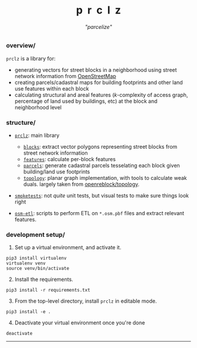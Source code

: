 <h1 align="center">p&nbsp;&nbsp;r&nbsp;&nbsp;c&nbsp;&nbsp;l&nbsp;&nbsp;z</h1>
<h6 align="center"> "<i>parcelize</i>" </h6>

### overview/
`prclz` is a library for:
- generating vectors for street blocks in a neighborhood using street network information from [OpenStreetMap](https://www.openstreetmap.org/)
- creating parcels/cadastral maps for building footprints and other land use features within each block 
- calculating structural and areal features (_k_-complexity of access graph, percentage of land used by buildings, etc) at the block and neighborhood level


### structure/
- [`prclz`](/prclz): main library
    - [`blocks`](/prclz/blocks): extract vector polygons representing street blocks from street network information
    - [`features`](/prclz/features): calculate per-block features
    - [`parcels`](/prclz/parcels): generate cadastral parcels tesselating each block given building/land use footprints
    - [`topology`](/prclz/topology): planar graph implementation, with tools to calculate weak duals. largely taken from [openreblock/topology](https://github.com/open-reblock/topology).

- [`smoketests`](/smoketests): not _quite_ unit tests, but visual tests to make sure things look right

- [`osm-etl`](/osm-etl): scripts to perform ETL on `*.osm.pbf` files and extract relevant features.


### development setup/
1. Set up a virtual environment, and activate it.
```
pip3 install virtualenv
virtualenv venv
source venv/bin/activate
```
2. Install the requirements.
```
pip3 install -r requirements.txt
```
3. From the top-level directory, install `prclz` in editable mode.
```
pip3 install -e .
```
4. Deactivate your virtual environment once you're done
```
deactivate
```
----
